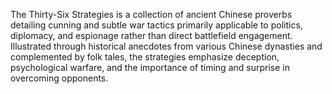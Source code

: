 The Thirty-Six Strategies is a collection of ancient Chinese proverbs detailing cunning and subtle war tactics primarily applicable to politics, diplomacy, and espionage rather than direct battlefield engagement. Illustrated through historical anecdotes from various Chinese dynasties and complemented by folk tales, the strategies emphasize deception, psychological warfare, and the importance of timing and surprise in overcoming opponents.
